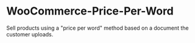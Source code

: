# WooCommerce-Price-Per-Word
Sell products using a "price per word" method based on a document the customer uploads.
